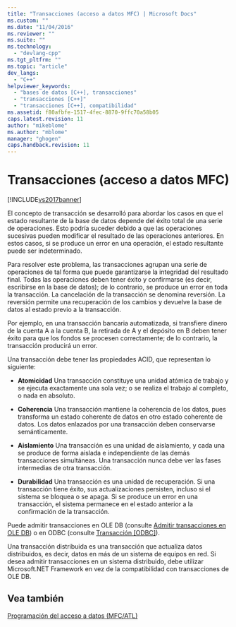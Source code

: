 ```yaml
---
title: "Transacciones (acceso a datos MFC) | Microsoft Docs"
ms.custom: ""
ms.date: "11/04/2016"
ms.reviewer: ""
ms.suite: ""
ms.technology: 
  - "devlang-cpp"
ms.tgt_pltfrm: ""
ms.topic: "article"
dev_langs: 
  - "C++"
helpviewer_keywords: 
  - "bases de datos [C++], transacciones"
  - "transacciones [C++]"
  - "transacciones [C++], compatibilidad"
ms.assetid: f80afbfe-1517-4fec-8870-9ffc70a58b05
caps.latest.revision: 11
author: "mikeblome"
ms.author: "mblome"
manager: "ghogen"
caps.handback.revision: 11
---
```

# Transacciones (acceso a datos MFC)
[!INCLUDE[vs2017banner](../assembler/inline/includes/vs2017banner.md)]

El concepto de transacción se desarrolló para abordar los casos en que el estado resultante de la base de datos depende del éxito total de una serie de operaciones.  Esto podría suceder debido a que las operaciones sucesivas pueden modificar el resultado de las operaciones anteriores.  En estos casos, si se produce un error en una operación, el estado resultante puede ser indeterminado.  
  
 Para resolver este problema, las transacciones agrupan una serie de operaciones de tal forma que puede garantizarse la integridad del resultado final.  Todas las operaciones deben tener éxito y confirmarse \(es decir, escribirse en la base de datos\); de lo contrario, se produce un error en toda la transacción.  La cancelación de la transacción se denomina reversión.  La reversión permite una recuperación de los cambios y devuelve la base de datos al estado previo a la transacción.  
  
 Por ejemplo, en una transacción bancaria automatizada, si transfiere dinero de la cuenta A a la cuenta B, la retirada de A y el depósito en B deben tener éxito para que los fondos se procesen correctamente; de lo contrario, la transacción producirá un error.  
  
 Una transacción debe tener las propiedades ACID, que representan lo siguiente:  
  
-   **Atomicidad** Una transacción constituye una unidad atómica de trabajo y se ejecuta exactamente una sola vez; o se realiza el trabajo al completo, o nada en absoluto.  
  
-   **Coherencia** Una transacción mantiene la coherencia de los datos, pues transforma un estado coherente de datos en otro estado coherente de datos.  Los datos enlazados por una transacción deben conservarse semánticamente.  
  
-   **Aislamiento** Una transacción es una unidad de aislamiento, y cada una se produce de forma aislada e independiente de las demás transacciones simultáneas.  Una transacción nunca debe ver las fases intermedias de otra transacción.  
  
-   **Durabilidad** Una transacción es una unidad de recuperación.  Si una transacción tiene éxito, sus actualizaciones persisten, incluso si el sistema se bloquea o se apaga.  Si se produce un error en una transacción, el sistema permanece en el estado anterior a la confirmación de la transacción.  
  
 Puede admitir transacciones en OLE DB \(consulte [Admitir transacciones en OLE DB](../data/oledb/supporting-transactions-in-ole-db.md)\) o en ODBC \(consulte [Transacción &#91;ODBC&#93;](../data/odbc/transaction-odbc.md)\).  
  
 Una transacción distribuida es una transacción que actualiza datos distribuidos, es decir, datos en más de un sistema de equipos en red.  Si desea admitir transacciones en un sistema distribuido, debe utilizar Microsoft.NET Framework en vez de la compatibilidad con transacciones de OLE DB.  
  
## Vea también  
 [Programación del acceso a datos \(MFC\/ATL\)](../data/data-access-programming-mfc-atl.md)
